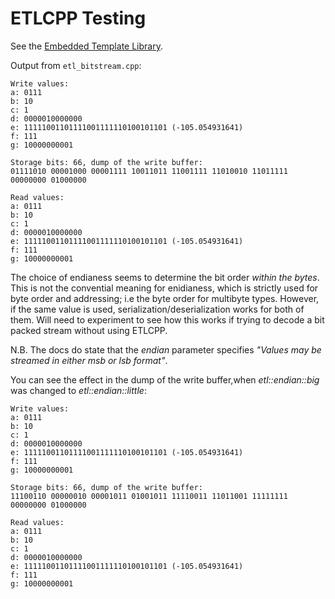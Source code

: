 # ETLCPP Testing

See the [Embedded Template Library](https://github.com/ETLCPP/etl.git).

Output from `etl_bitstream.cpp`:

```
Write values:
a: 0111
b: 10
c: 1
d: 0000010000000
e: 11111001101111001111110100101101 (-105.054931641)
f: 111
g: 10000000001

Storage bits: 66, dump of the write buffer:
01111010 00001000 00001111 10011011 11001111 11010010 11011111 00000000 01000000 

Read values:
a: 0111
b: 10
c: 1
d: 0000010000000
e: 11111001101111001111110100101101 (-105.054931641)
f: 111
g: 10000000001
```

The choice of endianess seems to determine the bit order _within the bytes_. 
This is not the convential meaning for enidianess, which is strictly used for 
byte order and addressing; i.e the byte order for multibyte types. However,
if the same value is used, serialization/deserialization works for both of
them. Will need to experiment to see how this works if trying to decode
a bit packed stream without using ETLCPP.

N.B. The docs do state that the _endian_ parameter specifies
_"Values may be streamed in either msb or lsb format"_.


You can see the effect in the dump of the write buffer,when 
_etl::endian::big_ was changed to _etl::endian::little_:

```
Write values:
a: 0111
b: 10
c: 1
d: 0000010000000
e: 11111001101111001111110100101101 (-105.054931641)
f: 111
g: 10000000001

Storage bits: 66, dump of the write buffer:
11100110 00000010 00001011 01001011 11110011 11011001 11111111 00000000 01000000 

Read values:
a: 0111
b: 10
c: 1
d: 0000010000000
e: 11111001101111001111110100101101 (-105.054931641)
f: 111
g: 10000000001
```